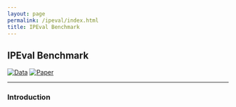 ```yaml
---
layout: page
permalink: /ipeval/index.html
title: IPEval Benchmark
---
```


## IPEval Benchmark
<a href="javascript:window.location='https://huggingface.co/datasets/Mathsion/IPEval';">![Data](https://img.shields.io/badge/-Data-{brightgreen})</a>
<a href="javascript:window.location='';">![Paper](https://img.shields.io/badge/-Paper-{blue})</a>



---
### Introduction


